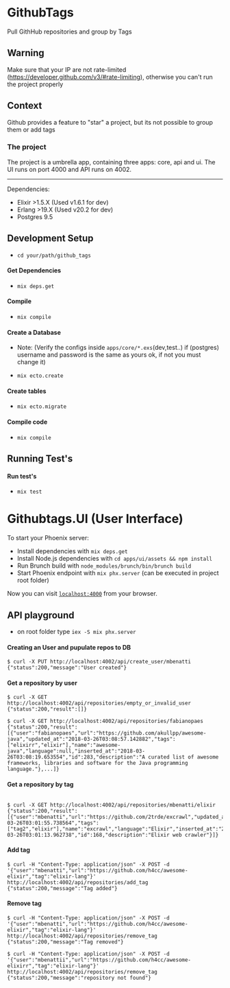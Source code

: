 # GithubTags

Pull GithHub repositories and group by Tags

## Warning

Make sure that your IP are not rate-limited (https://developer.github.com/v3/#rate-limiting), otherwise you can't run the project properly

## Context

Github provides a feature to "star" a project, but its not possible to group them or add tags

### The project

The project is a umbrella app, containing three apps: core, api and ui.
The UI runs on port 4000 and API runs on 4002.

----

Dependencies:
  - Elixir >1.5.X (Used v1.6.1 for dev)
  - Erlang >19.X (Used v20.2 for dev)
  - Postgres 9.5
  
## Development Setup

  * `cd your/path/github_tags`

#### Get Dependencies

  * `mix deps.get`

#### Compile

  * `mix compile`

#### Create a Database

 - Note: (Verify the configs inside `apps/core/*.exs`(dev,test..) if (postgres) username and password is the same as yours ok, if not you must change it)

  * `mix ecto.create`

#### Create tables

  * `mix ecto.migrate`

#### Compile code

  * `mix compile`

## Running Test's

#### Run test's

  * `mix test`                                                                                                 
  
# Githubtags.UI (User Interface)

To start your Phoenix server:
  * Install dependencies with `mix deps.get`
  * Install Node.js dependencies with `cd apps/ui/assets && npm install`
  * Run Brunch build with `node_modules/brunch/bin/brunch build`
  * Start Phoenix endpoint with `mix phx.server` (can be executed in project root folder)

Now you can visit [`localhost:4000`](http://localhost:4000) from your browser.

## API playground

  * on root folder type `iex -S mix phx.server`
  
#### Creating an User and pupulate repos to DB

```Shell
$ curl -X PUT http://localhost:4002/api/create_user/mbenatti
{"status":200,"message":"User created"}
```

#### Get a repository by user

```Shell
$ curl -X GET http://localhost:4002/api/repositories/empty_or_invalid_user
{"status":200,"result":[]}

$ curl -X GET http://localhost:4002/api/repositories/fabianopaes
{"status":200,"result":[{"user":"fabianopaes","url":"https://github.com/akullpp/awesome-java","updated_at":"2018-03-26T03:08:57.142882","tags":["elixirr","elixir"],"name":"awesome-java","language":null,"inserted_at":"2018-03-26T03:08:19.653554","id":283,"description":"A curated list of awesome frameworks, libraries and software for the Java programming language."},...]}
```

#### Get a repository by tag

```Shell

$ curl -X GET http://localhost:4002/api/repositories/mbenatti/elixir
{"status":200,"result":[{"user":"mbenatti","url":"https://github.com/2trde/excrawl","updated_at":"2018-03-26T03:01:55.738564","tags":["tag2","elixir"],"name":"excrawl","language":"Elixir","inserted_at":"2018-03-26T03:01:13.962738","id":168,"description":"Elixir web crawler"}]}

```

#### Add tag

```Shell
$ curl -H "Content-Type: application/json" -X POST -d '{"user":"mbenatti","url":"https://github.com/h4cc/awesome-elixir","tag":"elixir-lang"}' http://localhost:4002/api/repositories/add_tag
{"status":200,"message":"Tag added"}
```

#### Remove tag

```Shell
$ curl -H "Content-Type: application/json" -X POST -d '{"user":"mbenatti","url":"https://github.com/h4cc/awesome-elixir","tag":"elixir-lang"}' http://localhost:4002/api/repositories/remove_tag
{"status":200,"message":"Tag removed"}

$ curl -H "Content-Type: application/json" -X POST -d '{"user":"mbenattii","url":"https://github.com/h4cc/awesome-elixirr","tag":"elixir-lang"}' http://localhost:4002/api/repositories/remove_tag
{"status":200,"message":"repository not found"}
```


